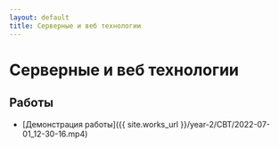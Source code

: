 ```yaml
---
layout: default
title: Серверные и веб технологии
---
```


# Серверные и веб технологии

## Работы

- [Демонстрация работы]({{ site.works_url }}/year-2/СВТ/2022-07-01_12-30-16.mp4) 
